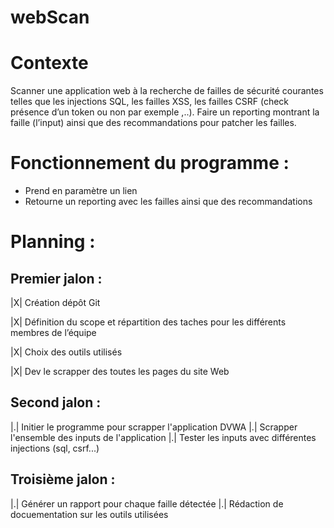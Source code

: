 # webScan

# Contexte

Scanner une application web à la recherche de failles de sécurité courantes telles que les injections SQL, les failles XSS, les failles CSRF (check présence d’un token ou non par exemple ,..). Faire un reporting montrant la faille (l’input) ainsi que des recommandations pour patcher les failles.

# Fonctionnement du programme : 
- Prend en paramètre un lien
- Retourne un reporting avec les failles ainsi que des recommandations 


# Planning : 

## Premier jalon :  

|X| Création dépôt Git 

|X| Définition du scope et répartition des taches pour les différents membres de l’équipe 

|X| Choix des outils utilisés

|X| Dev le scrapper des toutes les pages du site Web

## Second jalon :  

|.| Initier le programme pour scrapper l'application DVWA
|.| Scrapper l'ensemble des inputs de l'application 
|.| Tester les inputs avec différentes injections (sql, csrf...)


## Troisième jalon : 

|.| Générer un rapport pour chaque faille détectée
|.| Rédaction de docuementation sur les outils utilisées 
